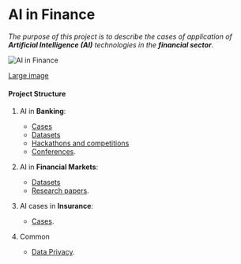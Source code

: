 
# AI in Finance

_The purpose of this project is to describe the cases of application of __Artificial Intelligence (AI)__ technologies in the __financial sector__._

![AI in Finance](https://static.0xcode.in/images/ai-in-finance.png?v=2)

[Large image](https://static.0xcode.in/images/ai-in-finance.large.png)

#### Project Structure

1. AI in __Banking__:
    - [Cases](banking/cases.md)
    - [Datasets](banking/datasets.md)
    - [Hackathons and competitions](banking/hackathons.md)
    - [Conferences](banking/conferences.md).

2. AI in __Financial Markets__:
    - [Datasets](markets/datasets.md)
    - [Research papers](markets/research-papers.md).

3. AI cases in __Insurance__:
    - [Cases](insurance/cases.md).

4. Common
    - [Data Privacy](data_privacy.md).
